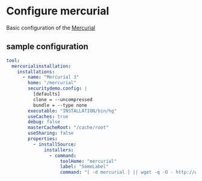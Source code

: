 # Configure mercurial

Basic configuration of the [Mercurial](https://plugins.jenkins.io/mercurial)

## sample configuration

```yaml
tool:
  mercurialinstallation:
    installations:
      - name: "Mercurial 3"
        home: "/mercurial"
        securitydemo.config: |
          [defaults]
          clone = --uncompressed
          bundle = --type none
        executable: "INSTALLATION/bin/hg"
        useCaches: true
        debug: false
        masterCacheRoot: "/cache/root"
        useSharing: false
        properties:
          - installSource:
              installers:
                - command:
                    toolHome: "mercurial"
                    label: "SomeLabel"
                    command: "[ -d mercurial ] || wget -q -O - http://www.archlinux.org/packages/extra/x86_64/mercurial/download/ | xzcat | tar xvf -"
```
